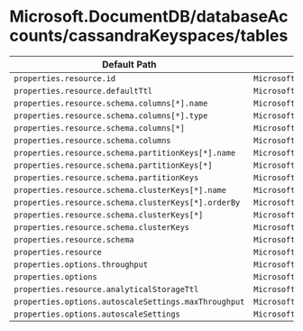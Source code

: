 # Microsoft.DocumentDB/databaseAccounts/cassandraKeyspaces/tables

| Default Path | Alias |
|---|---|
| `properties.resource.id` | `Microsoft.DocumentDB/databaseAccounts/cassandraKeyspaces/tables/resource.id` |
| `properties.resource.defaultTtl` | `Microsoft.DocumentDB/databaseAccounts/cassandraKeyspaces/tables/resource.defaultTtl` |
| `properties.resource.schema.columns[*].name` | `Microsoft.DocumentDB/databaseAccounts/cassandraKeyspaces/tables/resource.schema.columns[*].name` |
| `properties.resource.schema.columns[*].type` | `Microsoft.DocumentDB/databaseAccounts/cassandraKeyspaces/tables/resource.schema.columns[*].type` |
| `properties.resource.schema.columns[*]` | `Microsoft.DocumentDB/databaseAccounts/cassandraKeyspaces/tables/resource.schema.columns[*]` |
| `properties.resource.schema.columns` | `Microsoft.DocumentDB/databaseAccounts/cassandraKeyspaces/tables/resource.schema.columns` |
| `properties.resource.schema.partitionKeys[*].name` | `Microsoft.DocumentDB/databaseAccounts/cassandraKeyspaces/tables/resource.schema.partitionKeys[*].name` |
| `properties.resource.schema.partitionKeys[*]` | `Microsoft.DocumentDB/databaseAccounts/cassandraKeyspaces/tables/resource.schema.partitionKeys[*]` |
| `properties.resource.schema.partitionKeys` | `Microsoft.DocumentDB/databaseAccounts/cassandraKeyspaces/tables/resource.schema.partitionKeys` |
| `properties.resource.schema.clusterKeys[*].name` | `Microsoft.DocumentDB/databaseAccounts/cassandraKeyspaces/tables/resource.schema.clusterKeys[*].name` |
| `properties.resource.schema.clusterKeys[*].orderBy` | `Microsoft.DocumentDB/databaseAccounts/cassandraKeyspaces/tables/resource.schema.clusterKeys[*].orderBy` |
| `properties.resource.schema.clusterKeys[*]` | `Microsoft.DocumentDB/databaseAccounts/cassandraKeyspaces/tables/resource.schema.clusterKeys[*]` |
| `properties.resource.schema.clusterKeys` | `Microsoft.DocumentDB/databaseAccounts/cassandraKeyspaces/tables/resource.schema.clusterKeys` |
| `properties.resource.schema` | `Microsoft.DocumentDB/databaseAccounts/cassandraKeyspaces/tables/resource.schema` |
| `properties.resource` | `Microsoft.DocumentDB/databaseAccounts/cassandraKeyspaces/tables/resource` |
| `properties.options.throughput` | `Microsoft.DocumentDB/databaseAccounts/cassandraKeyspaces/tables/options.throughput` |
| `properties.options` | `Microsoft.DocumentDB/databaseAccounts/cassandraKeyspaces/tables/options` |
| `properties.resource.analyticalStorageTtl` | `Microsoft.DocumentDB/databaseAccounts/cassandraKeyspaces/tables/resource.analyticalStorageTtl` |
| `properties.options.autoscaleSettings.maxThroughput` | `Microsoft.DocumentDB/databaseAccounts/cassandraKeyspaces/tables/options.autoscaleSettings.maxThroughput` |
| `properties.options.autoscaleSettings` | `Microsoft.DocumentDB/databaseAccounts/cassandraKeyspaces/tables/options.autoscaleSettings` |

